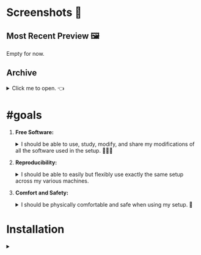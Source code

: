 <!-- vim: syntax=off
-->
# Screenshots 📸

## Most Recent Preview 🖼

Empty for now.

## Archive

<details>
  <summary>Click me to open. 👈</summary><br>

  Also empty. 👀
</details>

# #goals

1. **Free Software:**

   <details>
   <summary>I should be able to use, study, modify, and share my modifications
   of all the software used in the setup. 🙈🙉🙊</summary><br>

   Many many thanks to [**Dr. Richard Stallman**][rms] for creating the entire
   [free software][free-sw] ideology and culture, including **[GNU]**. I can
   imagine the world would be a *much worse* place if he did not. 🙌
   </details>

2. **Reproducibility:**

   <details>
   <summary>I should be able to easily but flexibly use exactly the same setup
   across my various machines.</summary><br>

   **[NixOS]** naturally plays an extremely integral part here because of it's
   clean, functional and declarative approach to package and configuration
   management.

   I think that the world would be a much better place if more people used Nix!
   So please check it out! ✨
   </details>

3. **Comfort and Safety:**

   <details>
   <summary>I should be physically comfortable and safe when using my setup.
   💆</summary><br>
   </details>

[free-sw]: https://www.gnu.org/philosophy/free-sw.en.html
[GNU]:     https://www.gnu.org/gnu/gnu.en.html
[NixOS]:   https://nixos.org
[rms]:     https://stallman.org/

# Installation

<details><summary></summary>

1.  Download latest nixos-unstable image from
    <https://nixos.org/channels/nixos-unstable>.

2.  Make a bootable usb:

    ``` shell
    # As root.
    dd if=path/to/image of=/dev/sdb
    ```

3.  Boot into live image and log in as root with empty password (if it doesn't
    automatically log you in).

4.  Get internet access.

    1. `ip a` will bring up a list of network interfaces.

    2. `iwlist <interface> scan | less` to see if your wifi is available.

    3. Edit `/etc/wpa_supplicant.conf` with your network details.

    4. `wpa_supplicant -B -i<interface> -c/etc/wpa_supplicant.conf -Dwext`.

    5. `dhclient <interface>` or `dhcpcd <interface>` if `dhclient` command
       doesn't exist.

5.  Partition and format disks.

    - `lsblk -f` lists your devices.

    - `mkfs.ext4 -L nixos <device>` to format a device.

    - `mkswap -L swap <device>` to make a swap partition.

6.  *(optional)* Activate swap device: `swapon <device>`.

7.  Mount target filesystems under `/mnt`:

    ``` shell
    mount /dev/disk/by-label/nixos /mnt
    ```

8.  Generate `/etc/nixos` configuration files:

    ``` shell
    nixos-generate-config --root /mnt
    ```

9.  Inspect the generated `/mnt/etc/configuration.nix` to see if any bootloader
    options were put in there to hint on which bootloader options to use.

10. If using systemd-boot, mount the boot partition under `/mnt/boot` and
    perform step 8 again to get an updated `hardware-configuration.nix` with the
    `/mnt/boot` filesystem entry.

11. Backup `hardware-configuration.nix`:

    ``` shell
    cp /mnt/etc/nixos/hardware-configuration.nix \
       /mnt/etc/nixos/hardware-configuration.modified.nix
    ```

12. Edit `hardware-configuration.modified.nix` to put the correct bootloader
    options in it, and also put `system.stateVersion` from `configuration.nix`
    into `hardware-configuration.modified.nix`.

13. Copy `wpa_supplicant.conf` to target filesystem:

    ``` shell
    cp /etc/wpa_supplicant.conf /mnt/etc
    ```

    This allows wpa_supplicant to automatically connect to internet when
    rebooting into the installed system.

14. `nixos-install -I
    nixos-config=https://raw.githubusercontent.com/vyp/dots/master/nixos/minimal.nix`.

15. Reboot and login with root and set password for user "u":

    ``` shell
    passwd u
    ```

16. Login as user and retrieve this repository:

    ``` shell
    nix-env -i git
    git clone --recursive https://vyp@github.com/vyp/dots
    ```

    This may take a little while as the nixpkgs repository is a submodule and at
    the time of writing it's about 590MB in size.

17. `./dots/bootstrap`.

18. `sudo nixos-rebuild boot` and reboot (`sudo shutdown now`).
</details>

